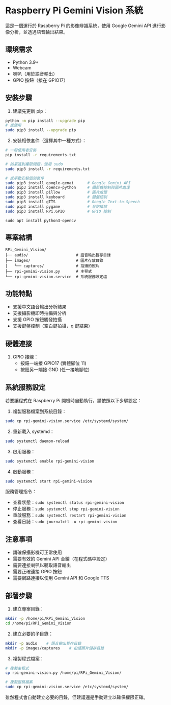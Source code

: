 # Raspberry Pi Gemini Vision 系統

這是一個運行於 Raspberry Pi 的影像辨識系統，使用 Google Gemini API 進行影像分析，並透過語音輸出結果。

## 環境需求

- Python 3.9+
- Webcam
- 喇叭（用於語音輸出）
- GPIO 按鈕（接在 GPIO17）

## 安裝步驟

1. 建議先更新 pip：
```bash
python -m pip install --upgrade pip
# 或使用
sudo pip3 install --upgrade pip
```

2. 安裝相依套件（選擇其中一種方式）：
```bash
# 一般使用者安裝
pip install -r requirements.txt

# 如果遇到權限問題，使用 sudo
sudo pip3 install -r requirements.txt

# 或手動安裝個別套件
sudo pip3 install google-genai      # Google Gemini API
sudo pip3 install opencv-python     # 攝影機控制與圖片處理
sudo pip3 install pillow            # 圖片處理
sudo pip3 install keyboard          # 鍵盤控制
sudo pip3 install gTTS              # Google Text-to-Speech
sudo pip3 install pygame            # 音訊播放
sudo pip3 install RPi.GPIO          # GPIO 控制
```

```
sudo apt install python3-opencv
```

## 專案結構

```
RPi_Gemini_Vision/
├── audio/                     # 語音輸出暫存目錄
├── images/                    # 圖片存放目錄
│   └── captures/              # 拍攝的照片
├── rpi-gemini-vision.py       # 主程式
└── rpi-gemini-vision.service  # 系統服務設定檔
```

## 功能特點

- 支援中文語音輸出分析結果
- 支援攝影機即時拍攝與分析
- 支援 GPIO 按鈕觸發拍攝
- 支援鍵盤控制（空白鍵拍攝，q 鍵結束）

## 硬體連接

1. GPIO 接線：
   - 按鈕一端接 GPIO17 (實體腳位 11)
   - 按鈕另一端接 GND (任一接地腳位)

## 系統服務設定

若要讓程式在 Raspberry Pi 開機時自動執行，請依照以下步驟設定：

1. 複製服務檔案到系統目錄：
```bash
sudo cp rpi-gemini-vision.service /etc/systemd/system/
```

2. 重新載入 systemd：
```bash
sudo systemctl daemon-reload
```

3. 啟用服務：
```bash
sudo systemctl enable rpi-gemini-vision
```

4. 啟動服務：
```bash
sudo systemctl start rpi-gemini-vision
```

服務管理指令：
- 查看狀態：`sudo systemctl status rpi-gemini-vision`
- 停止服務：`sudo systemctl stop rpi-gemini-vision`
- 重啟服務：`sudo systemctl restart rpi-gemini-vision`
- 查看日誌：`sudo journalctl -u rpi-gemini-vision`

## 注意事項

- 請確保攝影機可正常使用
- 需要有效的 Gemini API 金鑰（在程式碼中設定）
- 需要連接喇叭以聽取語音輸出
- 需要正確連接 GPIO 按鈕
- 需要網路連接以使用 Gemini API 和 Google TTS 

## 部署步驟

1. 建立專案目錄：
```bash
mkdir -p /home/pi/RPi_Gemini_Vision
cd /home/pi/RPi_Gemini_Vision
```

2. 建立必要的子目錄：
```bash
mkdir -p audio    # 語音輸出暫存目錄
mkdir -p images/captures    # 拍攝照片儲存目錄
```

3. 複製程式檔案：
```bash
# 複製主程式
cp rpi-gemini-vision.py /home/pi/RPi_Gemini_Vision/

# 複製服務檔案
sudo cp rpi-gemini-vision.service /etc/systemd/system/
```

雖然程式會自動建立必要的目錄，但建議還是手動建立以確保權限正確。 
